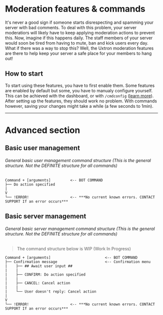 # Moderation features & commands
It's never a good sign if someone starts disrespecting and spamming your server with bad comments. To deal with this problem, your server moderatiors will likely have to keep applying moderation actions to prevent this. Now, imagine if this happens daily. The staff members of your server would soon be tired from having to mute, ban and kick users every day. What if there was a way to stop this? Well, the Uxtron moderation features are there to help keep your server a safe place for your members to hang out!

## How to start
To start using these features, you have to first enable them. Some features are enabled by default but some, you have to manualy configure yourself. This can be achieved with the dashboard, or with `/cmdconfig` ([learn more](https://github.com/Uxtron-team/Uxtron-bot-docs/blob/main/docs/features_usage/setting_up.md#setting-up-these-featurescommands)). After setting up the features, they should work no problem. With commands however, saving your changes might take a while (a few seconds to 1min).

***

# Advanced section

## Basic user management 

###### General basic user management command structure (This is the general structure. Not the DEFINITE structure for all commands)
```
Command + [arguments]         <-- BOT COMMAND
├── Do action specified
|
V   
└── !ERROR!                   <-- ***No current known errors. CONTACT SUPPORT If an error occurs***
```

## Basic server management 

###### General basic server management command structure (This is the general structure. Not the DEFINITE structure for all commands)

> The command structure below is WIP (Work In Progress)

```
Command + [arguments]                         <-- BOT COMMAND
├── Confirmation message                      <-- Confirmation menu
|    ├── ## Await user input ##               
|    | 
|    ├── CONFIRM: Do action specified      
|    |
|    ├── CANCEL: Cancel action
|    |
|    └── User doesn't reply: Cancel action
|
V   
└── !ERROR!                   <-- ***No current known errors. CONTACT SUPPORT If an error occurs***
```
